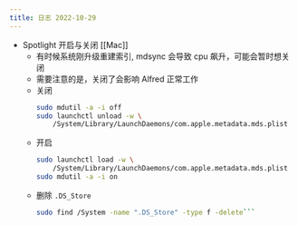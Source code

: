 ```yaml
---
title: 日志 2022-10-29
---
```

* Spotlight 开启与关闭 [[Mac]]
    * 有时候系统刚升级重建索引, mdsync 会导致 cpu 飙升，可能会暂时想关闭
    * 需要注意的是，关闭了会影响 Alfred 正常工作
    * 关闭
        ```bash
        sudo mdutil -a -i off
        sudo launchctl unload -w \
            /System/Library/LaunchDaemons/com.apple.metadata.mds.plist
        ```
    * 开启
        ```bash
        sudo launchctl load -w \
            /System/Library/LaunchDaemons/com.apple.metadata.mds.plist
        sudo mdutil -a -i on
        ```
    * 删除 `.DS_Store`
        ```bash
        sudo find /System -name ".DS_Store" -type f -delete```
